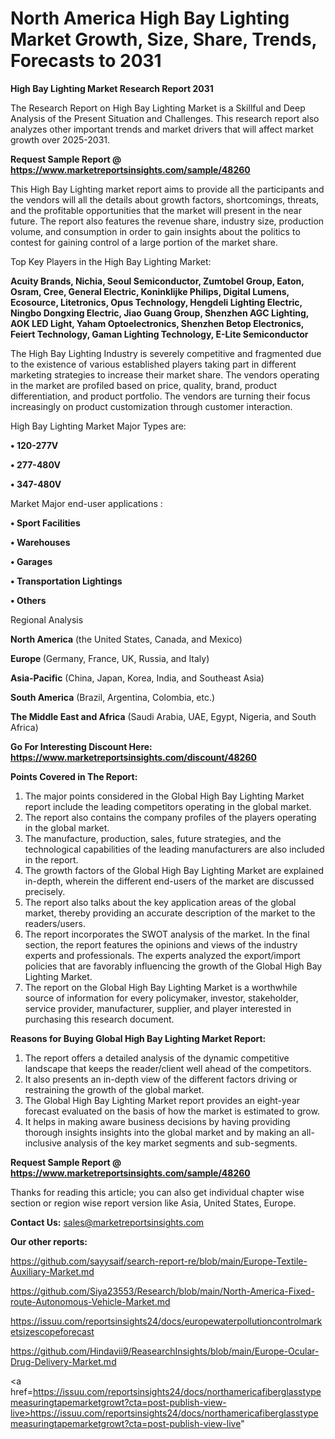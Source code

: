 # North America High Bay Lighting Market Growth, Size, Share, Trends, Forecasts to 2031

<strong>High Bay Lighting Market Research Report 2031</strong>

The Research Report on High Bay Lighting Market is a Skillful and Deep Analysis of the Present Situation and Challenges. This research report also analyzes other important trends and market drivers that will affect market growth over 2025-2031.

<strong>Request Sample Report @ <a href=https://www.marketreportsinsights.com/sample/48260>https://www.marketreportsinsights.com/sample/48260</a></strong>

This High Bay Lighting market report aims to provide all the participants and the vendors will all the details about growth factors, shortcomings, threats, and the profitable opportunities that the market will present in the near future. The report also features the revenue share, industry size, production volume, and consumption in order to gain insights about the politics to contest for gaining control of a large portion of the market share.

Top Key Players in the High Bay Lighting Market:

<strong>Acuity Brands, Nichia, Seoul Semiconductor, Zumtobel Group, Eaton, Osram, Cree, General Electric, Koninklijke Philips, Digital Lumens, Ecosource, Litetronics, Opus Technology, Hengdeli Lighting Electric, Ningbo Dongxing Electric, Jiao Guang Group, Shenzhen AGC Lighting, AOK LED Light, Yaham Optoelectronics, Shenzhen Betop Electronics, Feiert Technology, Gaman Lighting Technology, E-Lite Semiconductor</strong>

The High Bay Lighting Industry is severely competitive and fragmented due to the existence of various established players taking part in different marketing strategies to increase their market share. The vendors operating in the market are profiled based on price, quality, brand, product differentiation, and product portfolio. The vendors are turning their focus increasingly on product customization through customer interaction.

High Bay Lighting Market Major Types are:

<strong>•  120-277V

•  277-480V

•  347-480V</strong>

Market Major end-user applications :

<strong>•  Sport Facilities

•  Warehouses

•  Garages

•  Transportation Lightings

•  Others</strong>

Regional Analysis

</u><strong><b>North America</b></strong> (the United States, Canada, and Mexico)

<strong><b>Europe </b></strong>(Germany, France, UK, Russia, and Italy)

<strong><b>Asia-Pacific</b></strong> (China, Japan, Korea, India, and Southeast Asia)

<strong><b>South America</b></strong> (Brazil, Argentina, Colombia, etc.)

<strong><b>The Middle East and Africa</b></strong> (Saudi Arabia, UAE, Egypt, Nigeria, and South Africa)

<strong>Go For Interesting Discount Here: <a href=https://www.marketreportsinsights.com/discount/48260>https://www.marketreportsinsights.com/discount/48260</a></strong>

<strong>Points Covered in The Report:</strong>
<ol>
  <li>The major points considered in the Global High Bay Lighting Market report include the leading competitors operating in the global market.</li>
  <li>The report also contains the company profiles of the players operating in the global market.</li>
  <li>The manufacture, production, sales, future strategies, and the technological capabilities of the leading manufacturers are also included in the report.</li>
  <li>The growth factors of the Global High Bay Lighting Market are explained in-depth, wherein the different end-users of the market are discussed precisely.</li>
  <li>The report also talks about the key application areas of the global market, thereby providing an accurate description of the market to the readers/users.</li>
  <li>The report incorporates the SWOT analysis of the market. In the final section, the report features the opinions and views of the industry experts and professionals. The experts analyzed the export/import policies that are favorably influencing the growth of the Global High Bay Lighting Market.</li>
  <li>The report on the Global High Bay Lighting Market is a worthwhile source of information for every policymaker, investor, stakeholder, service provider, manufacturer, supplier, and player interested in purchasing this research document.</li>
</ol>
<strong>Reasons for Buying Global High Bay Lighting Market Report:</strong>

<ol>
  <li>The report offers a detailed analysis of the dynamic competitive landscape that keeps the reader/client well ahead of the competitors.</li>
  <li>It also presents an in-depth view of the different factors driving or restraining the growth of the global market.</li>
  <li>The Global High Bay Lighting Market report provides an eight-year forecast evaluated on the basis of how the market is estimated to grow.</li>
  <li>It helps in making aware business decisions by having providing thorough insights insights into the global market and by making an all-inclusive analysis of the key market segments and sub-segments.</li>
</ol>
<strong>Request Sample Report @ <a href=https://www.marketreportsinsights.com/sample/48260>https://www.marketreportsinsights.com/sample/48260</a></strong>


Thanks for reading this article; you can also get individual chapter wise section or region wise report version like Asia, United States, Europe.

<strong>Contact Us:</strong>
sales@marketreportsinsights.com

<strong>Our other reports:</strong>

<a href=https://github.com/sayysaif/search-report-re/blob/main/Europe-Textile-Auxiliary-Market.md>https://github.com/sayysaif/search-report-re/blob/main/Europe-Textile-Auxiliary-Market.md</a>

<a href=https://github.com/Siya23553/Research/blob/main/North-America-Fixed-route-Autonomous-Vehicle-Market.md>https://github.com/Siya23553/Research/blob/main/North-America-Fixed-route-Autonomous-Vehicle-Market.md</a>

<a href=https://issuu.com/reportsinsights24/docs/europewaterpollutioncontrolmarketsizescopeforecast>https://issuu.com/reportsinsights24/docs/europewaterpollutioncontrolmarketsizescopeforecast</a>

<a href=https://github.com/Hindavii9/ReasearchInsights/blob/main/Europe-Ocular-Drug-Delivery-Market.md>https://github.com/Hindavii9/ReasearchInsights/blob/main/Europe-Ocular-Drug-Delivery-Market.md</a>

<a href=https://issuu.com/reportsinsights24/docs/northamericafiberglasstypemeasuringtapemarketgrowt?cta=post-publish-view-live>https://issuu.com/reportsinsights24/docs/northamericafiberglasstypemeasuringtapemarketgrowt?cta=post-publish-view-live</a>"
